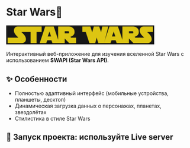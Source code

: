 # Star Wars🌌

<img src="https://github.com/matveev-v-m/Star-Wars/blob/master/screenshots/image.png" alt="Star Wars Preview" width="400">

Интерактивный веб-приложение для изучения вселенной Star Wars с использованием **SWAPI (Star Wars API)**.

## ✨ Особенности
- Полностью адаптивный интерфейс (мобильные устройства, планшеты, десктоп)
- Динамическая загрузка данных о персонажах, планетах, звездолётах
- Стилистика в стиле Star Wars

## 🚀 Запуск проекта: используйте Live server
